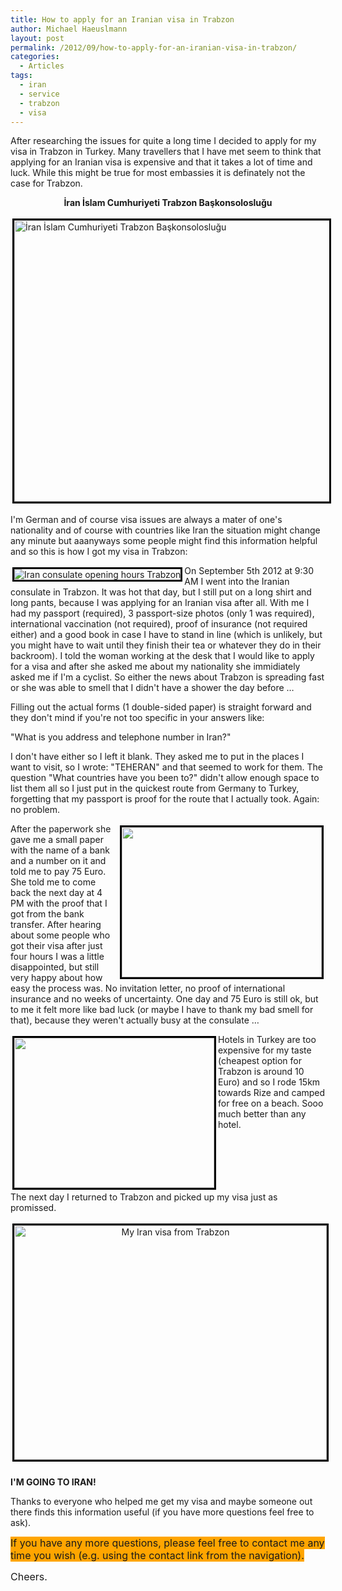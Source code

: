 ```yaml
---
title: How to apply for an Iranian visa in Trabzon
author: Michael Haeuslmann
layout: post
permalink: /2012/09/how-to-apply-for-an-iranian-visa-in-trabzon/
categories:
  - Articles
tags:
  - iran
  - service
  - trabzon
  - visa
---
```

After researching the issues for quite a long time I decided to apply for my visa in Trabzon in Turkey. Many travellers that I have met seem to think that applying for an Iranian visa is expensive and that it takes a lot of time and luck. While this might be true for most embassies it is definately not the case for Trabzon.

<p style="text-align: center;">
  <strong><span class="pp-place-title"><span>İran İslam Cumhuriyeti Trabzon Başkonsolosluğu</span></span></strong>
</p>

<img alt="İran İslam Cumhuriyeti Trabzon Başkonsolosluğu" src="http://mike-on-a-bike.com/wp-content/uploads/file/trabzon.png" style="width: 524px; height: 450px; margin: 3px; border: 3px solid black;" />

I'm German and of course visa issues are always a mater of one's nationality and of course with countries like Iran the situation might change any minute but aaanyways some people might find this information helpful and so this is how I got my visa in Trabzon:

<img alt="Iran consulate opening hours Trabzon" src="http://farm9.staticflickr.com/8458/7955211418_2164af6a03_n.jpg" style="float: left; margin: 3px; border: 3px solid black;" />On September 5th 2012 at 9:30 AM I went into the Iranian consulate in Trabzon. It was hot that day, but I still put on a long shirt and long pants, because I was applying for an Iranian visa after all. With me I had my passport (required), 3 passport-size photos (only 1 was required), international vaccination (not required), proof of insurance (not required either) and a good book in case I have to stand in line (which is unlikely, but you might have to wait until they finish their tea or whatever they do in their backroom). I told the woman working at the desk that I would like to apply for a visa and after she asked me about my nationality she immidiately asked me if I'm a cyclist. So either the news about Trabzon is spreading fast or she was able to smell that I didn't have a shower the day before &#8230;

Filling out the actual forms (1 double-sided paper) is straight forward and they don't mind if you're not too specific in your answers like:

"What is you address and telephone number in Iran?"

I don't have either so I left it blank. They asked me to put in the places I want to visit, so I wrote: "TEHERAN" and that seemed to work for them. The question "What countries have you been to?" didn't allow enough space to list them all so I just put in the quickest route from Germany to Turkey, forgetting that my passport is proof for the route that I actually took. Again: no problem.

<img alt="" src="http://farm9.staticflickr.com/8173/7955211204_ae37a9d1ae_n.jpg" style="width: 320px; height: 240px; float: right;margin:3px;border:3px solid black;" />After the paperwork she gave me a small paper with the name of a bank and a number on it and told me to pay 75 Euro. She told me to come back the next day at 4 PM with the proof that I got from the bank transfer. After hearing about some people who got their visa after just four hours I was a little disappointed, but still very happy about how easy the process was. No invitation letter, no proof of international insurance and no weeks of uncertainty. One day and 75 Euro is still ok, but to me it felt more like bad luck (or maybe I have to thank my bad smell for that), because they weren't actually busy at the consulate &#8230;&nbsp;&nbsp;&nbsp;&nbsp;&nbsp;

<img alt="" src="http://farm9.staticflickr.com/8313/7955210732_f6cbedd994_n.jpg" style="float: left; width: 320px; height: 240px;margin:3px;border:3px solid black;" />Hotels in Turkey are too expensive for my taste (cheapest option for Trabzon is around 10 Euro) and so I rode 15km towards Rize and camped for free on a beach. Sooo much better than any hotel.  
&nbsp;

<p style="clear:both;margin-top:5px;">
  The next day I returned to Trabzon and picked up my visa just as promissed.
</p>

<p style="text-align:center;">
  <img alt="My Iran visa from Trabzon" src="http://farm9.staticflickr.com/8452/7955154256_a2449cb7d6.jpg" style="width: 500px; height: 375px; margin: 3px 3px 10px 3px; border: 3px solid black;" />
</p>

<p stule="text-align:center;">
  <strong>I'M GOING TO IRAN!</strong>
</p>

Thanks to everyone who helped me get my visa and maybe someone out there finds this information useful (if you have more questions feel free to ask).

<span style="font-size: 16px;"><span style="background-color:#ffa500;">If you have any more questions, please feel free to contact me any time you wish (e.g. using the contact link from the navigation).</span></span>

<span style="font-size:16px;">Cheers.</span>  
&nbsp;

&nbsp;